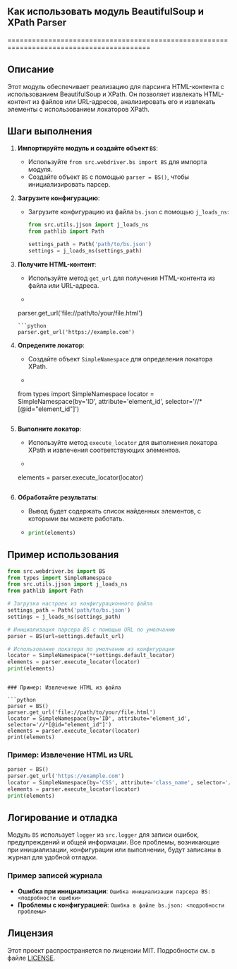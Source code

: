 ## Как использовать модуль BeautifulSoup и XPath Parser
=========================================================================================

Описание
-------------------------
Этот модуль обеспечивает реализацию для парсинга HTML-контента с использованием BeautifulSoup и XPath. Он позволяет извлекать HTML-контент из файлов или URL-адресов, анализировать его и извлекать элементы с использованием локаторов XPath.

Шаги выполнения
-------------------------
1. **Импортируйте модуль и создайте объект `BS`**:
   - Используйте `from src.webdriver.bs import BS` для импорта модуля.
   - Создайте объект `BS` с помощью `parser = BS()`, чтобы инициализировать парсер.

2. **Загрузите конфигурацию**:
   - Загрузите конфигурацию из файла `bs.json` с помощью `j_loads_ns`: 
     ```python
     from src.utils.jjson import j_loads_ns
     from pathlib import Path

     settings_path = Path('path/to/bs.json')
     settings = j_loads_ns(settings_path)
     ```

3. **Получите HTML-контент**:
   - Используйте метод `get_url` для получения HTML-контента из файла или URL-адреса.
   -  ```python
     parser.get_url('file://path/to/your/file.html')
     ```  или  
     ```python
     parser.get_url('https://example.com')
     ```

4. **Определите локатор**:
   -  Создайте объект `SimpleNamespace` для определения локатора XPath.
   -  ```python
     from types import SimpleNamespace
     locator = SimpleNamespace(by='ID', attribute='element_id', selector='//*[@id="element_id"]')
     ```

5. **Выполните локатор**:
   - Используйте метод `execute_locator` для выполнения локатора XPath и извлечения соответствующих элементов.
   -  ```python
     elements = parser.execute_locator(locator)
     ```

6. **Обработайте результаты**:
   - Вывод будет содержать список найденных элементов, с которыми вы можете работать. 
   - ```python
     print(elements)
     ```

Пример использования
-------------------------

```python
from src.webdriver.bs import BS
from types import SimpleNamespace
from src.utils.jjson import j_loads_ns
from pathlib import Path

# Загрузка настроек из конфигурационного файла
settings_path = Path('path/to/bs.json')
settings = j_loads_ns(settings_path)

# Инициализация парсера BS с помощью URL по умолчанию
parser = BS(url=settings.default_url)

# Использование локатора по умолчанию из конфигурации
locator = SimpleNamespace(**settings.default_locator)
elements = parser.execute_locator(locator)
print(elements)
```
```

### Пример: Извлечение HTML из файла

```python
parser = BS()
parser.get_url('file://path/to/your/file.html')
locator = SimpleNamespace(by='ID', attribute='element_id', selector='//*[@id="element_id"]')
elements = parser.execute_locator(locator)
print(elements)
```

### Пример: Извлечение HTML из URL

```python
parser = BS()
parser.get_url('https://example.com')
locator = SimpleNamespace(by='CSS', attribute='class_name', selector='//*[contains(@class, "class_name")]')
elements = parser.execute_locator(locator)
print(elements)
```

## Логирование и отладка

Модуль `BS` использует `logger` из `src.logger` для записи ошибок, предупреждений и общей информации. Все проблемы, возникающие при инициализации, конфигурации или выполнении, будут записаны в журнал для удобной отладки.

### Пример записей журнала

- **Ошибка при инициализации**: `Ошибка инициализации парсера BS: <подробности ошибки>`
- **Проблемы с конфигурацией**: `Ошибка в файле bs.json: <подробности проблемы>`

## Лицензия

Этот проект распространяется по лицензии MIT. Подробности см. в файле [LICENSE](../../LICENSE).